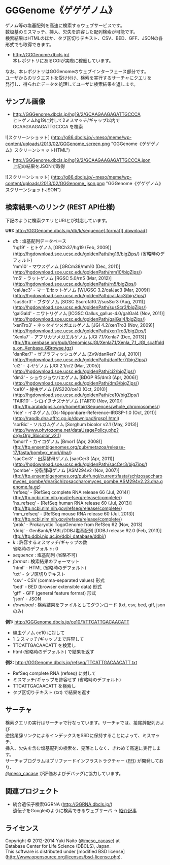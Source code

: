 GGGenome《ゲゲゲノム》
======================

ゲノム等の塩基配列を高速に検索するウェブサービスです。  
数塩基のミスマッチ、挿入、欠失を許容した配列検索が可能です。  
検索結果はHTMLのほか、タブ区切りテキスト、CSV、BED、GFF、JSONの各形式でも取得できます。

+ http://GGGenome.dbcls.jp/  
  本レポジトリにあるCGIが実際に稼働しています。

なお、本レポジトリはGGGenomeのウェブインターフェース部分です。  
ユーザからのリクエストを受け付け、検索を実行するサーチャにクエリを  
発行し、得られたデータを処理してユーザに検索結果を返します。


サンプル画像
-----

+ http://GGGenome.dbcls.jp/hg19/2/GCAAGAAGAGATTGCCCA  
  ヒトゲノムhg19に対して2ミスマッチ/ギャップ以内で GCAAGAAGAGATTGCCCA を検索

![スクリーンショット]
(http://g86.dbcls.jp/~meso/meme/wp-content/uploads/2013/02/GGGenome_screen.png
"GGGenome《ゲゲゲノム》スクリーンショットHTML")

+ http://GGGenome.dbcls.jp/hg19/2/GCAAGAAGAGATTGCCCA.json  
  上記の結果をJSONで取得

![スクリーンショット]
(http://g86.dbcls.jp/~meso/meme/wp-content/uploads/2013/02/GGGenome_json.png
"GGGenome《ゲゲゲノム》スクリーンショットJSON")


検索結果へのリンク (REST API仕様)
------

下記のように検索クエリとURIとが対応しています。

**URI:** http://GGGenome.dbcls.jp/db/k/sequence[.format][.download]

+ *db* : 塩基配列データベース  
  'hg19'      - ヒトゲノム [GRCh37/hg19 (Feb, 2009)]
                (http://hgdownload.soe.ucsc.edu/goldenPath/hg19/bigZips/)
                (省略時のデフォルト)  
  'mm10'      - マウスゲノム [GRCm38/mm10 (Dec, 2011)]
                (http://hgdownload.soe.ucsc.edu/goldenPath/mm10/bigZips/)  
  'rn5'       - ラットゲノム [RGSC 5.0/rn5 (Mar, 2012)]
                (http://hgdownload.soe.ucsc.edu/goldenPath/rn5/bigZips/)  
  'calJac3'   - マーモセットゲノム [WUGSC 3.2/calJac3 (Mar, 2009)]
                (http://hgdownload.soe.ucsc.edu/goldenPath/calJac3/bigZips/)  
  'susScr3'   - ブタゲノム [SGSC Sscrofa10.2/susScr3 (Aug, 2011)]
                (http://hgdownload.soe.ucsc.edu/goldenPath/susScr3/bigZips/)  
  'galGal4'   - ニワトリゲノム [ICGSC Gallus_gallus-4.0/galGal4 (Nov, 2011)]
                (http://hgdownload.soe.ucsc.edu/goldenPath/galGal4/bigZips/)  
  'xenTro3'   - ネッタイツメガエルゲノム [JGI 4.2/xenTro3 (Nov, 2009)]
                (http://hgdownload.soe.ucsc.edu/goldenPath/xenTro3/bigZips/)  
  'Xenla7'    - アフリカツメガエルゲノム [JGI 7.1/Xenla7 (Dec, 2013)]
                (ftp://ftp.xenbase.org/pub/Genomics/JGI/Xenla7.1/Xenla_7.1_JGI_scaffolds_on_Xenbase_GBrowse.tgz)  
  'danRer7'   - ゼブラフィッシュゲノム [Zv9/danRer7 (Jul, 2010)]
                (http://hgdownload.soe.ucsc.edu/goldenPath/danRer7/bigZips/)  
  'ci2'       - ホヤゲノム [JGI 2.1/ci2 (Mar, 2005)]
                (http://hgdownload.soe.ucsc.edu/goldenPath/ci2/bigZips/)  
  'dm3'       - ショウジョウバエゲノム [BDGP R5/dm3 (Apr, 2006)]
                (http://hgdownload.soe.ucsc.edu/goldenPath/dm3/bigZips/)  
  'ce10'      - 線虫ゲノム [WS220/ce10 (Oct, 2010)]
                (http://hgdownload.soe.ucsc.edu/goldenPath/ce10/bigZips/)  
  'TAIR10'    - シロイヌナズナゲノム [TAIR10 (Nov, 2010)]
                (ftp://ftp.arabidopsis.org/home/tair/Sequences/whole_chromosomes/)  
  'rice'      - イネゲノム [Os-Nipponbare-Reference-IRGSP-1.0 (Oct, 2011)]
                (http://rapdb.dna.affrc.go.jp/download/irgsp1.html)  
  'sorBic'    - ソルガムゲノム [Sorghum bicolor v2.1 (May, 2013)]
                (http://www.phytozome.net/dataUsagePolicy.php?org=Org_Sbicolor_v2.1)  
  'bmor1'     - カイコゲノム [Bmor1 (Apr, 2008)]
                (ftp://ftp.ensemblgenomes.org/pub/metazoa/release-17/fasta/bombyx_mori/dna/)  
  'sacCer3'   - 出芽酵母ゲノム [sacCer3 (Apr, 2011)]
                (http://hgdownload.soe.ucsc.edu/goldenPath/sacCer3/bigZips/)  
  'pombe'     - 分裂酵母ゲノム [ASM294v2 (Nov, 2007)]
                (ftp://ftp.ensemblgenomes.org/pub/fungi/current/fasta/schizosaccharomyces_pombe/dna/Schizosaccharomyces_pombe.ASM294v2.23.dna.genome.fa.gz)  
  'refseq'    - [RefSeq complete RNA release 66 (Jul, 2014)]
                (ftp://ftp.ncbi.nlm.nih.gov/refseq/release/complete/)  
  'hs_refseq' - [RefSeq human RNA release 60 (Jul, 2013)]
                (ftp://ftp.ncbi.nlm.nih.gov/refseq/release/complete/)  
  'mm_refseq' - [RefSeq mouse RNA release 60 (Jul, 2013)]
                (ftp://ftp.ncbi.nlm.nih.gov/refseq/release/complete/)  
  'prok'      - Prokaryotic TogoGenome from RefSeq 62 (Nov, 2013)  
  'ddbj'      - GenBank/EMBL/DDBJ塩基配列 [DDBJ release 92.0 (Feb, 2013)]
                (ftp://ftp.ddbj.nig.ac.jp/ddbj_database/ddbj/)  
+ *k* : 許容するミスマッチ/ギャップの数  
  省略時のデフォルト: 0
+ *sequence* : 塩基配列 (省略不可)
+ *format* : 検索結果のフォーマット  
  'html' - HTML (省略時のデフォルト)  
  'txt'  - タブ区切りテキスト  
  'csv'  - CSV (comma-separated values) 形式  
  'bed'  - BED (browser extensible data) 形式  
  'gff'  - GFF (general feature format) 形式  
  'json' - JSON
+ *download* : 検索結果をファイルとしてダウンロード (txt, csv, bed, gff, jsonのみ)

**例1:** http://GGGenome.dbcls.jp/ce10/1/TTCATTGACAACATT

+ 線虫ゲノム ce10 に対して
+ 1 ミスマッチ/ギャップまで許容して
+ TTCATTGACAACATT を検索し
+ html (省略時のデフォルト) で結果を返す

**例2:** http://GGGenome.dbcls.jp/refseq/TTCATTGACAACATT.txt

+ RefSeq complete RNA (refseq) に対して
+ ミスマッチ/ギャップを許容せず (省略時のデフォルト)
+ TTCATTGACAACATT を検索し
+ タブ区切りテキスト (txt) で結果を返す


サーチャ
-----

検索クエリの実行はサーチャで行なっています。サーチャでは、接尾辞配列および  
逆接尾辞リンクによるインデックスをSSDに保持することによって、ミスマッチ、  
挿入、欠失を含む塩基配列の検索を、見落としなく、きわめて高速に実行します。  
サーチャプログラムはプリファードインフラストラクチャー
([PFI](http://preferred.jp/)) が開発しており、  
[@meso_cacase](http://twitter.com/meso_cacase)
が評価およびデバッグに協力しています。


関連プロジェクト
--------

+ 統合遺伝子検索GGRNA (http://GGRNA.dbcls.jp/)  
  遺伝子をGoogleのように検索できるウェブサーバ
  → [紹介記事](http://first.lifesciencedb.jp/from_dbcls/e0001)


ライセンス
--------

Copyright &copy; 2012-2014 Yuki Naito
 ([@meso_cacase](http://twitter.com/meso_cacase)) at  
Database Center for Life Science (DBCLS), Japan.  
This software is distributed under [modified BSD license]
 (http://www.opensource.org/licenses/bsd-license.php).
